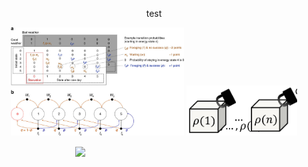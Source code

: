 
<div align="center">
  <p> test</p>
  <img src="/images/horizonmdp.png" alt="Untitled" border="0" width = 55% float="left">
  <img src="/images/promise.png" alt="Untitled-1" border="0" width = 35%>
  <img src="https://mitit.org/static/blog/2/1.png" width="50%" style="margin: auto;display:block;margin-top: 15px;min-width: 240px">
</div>

